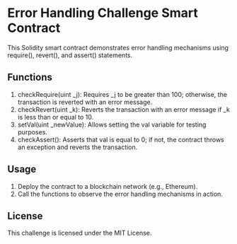 # Error Handling Challenge Smart Contract

This Solidity smart contract demonstrates error handling mechanisms using require(), revert(), and assert() statements.

## Functions

1. checkRequire(uint _j): Requires _j to be greater than 100; otherwise, the transaction is reverted with an error message.
2. checkRevert(uint _k): Reverts the transaction with an error message if _k is less than or equal to 10.
3. setVal(uint _newValue): Allows setting the val variable for testing purposes.
4.   checkAssert(): Asserts that val is equal to 0; if not, the contract throws an exception and reverts the transaction.

## Usage

1. Deploy the contract to a blockchain network (e.g., Ethereum).
2. Call the functions to observe the error handling mechanisms in action.

## License

This challenge is licensed under the MIT License. 
